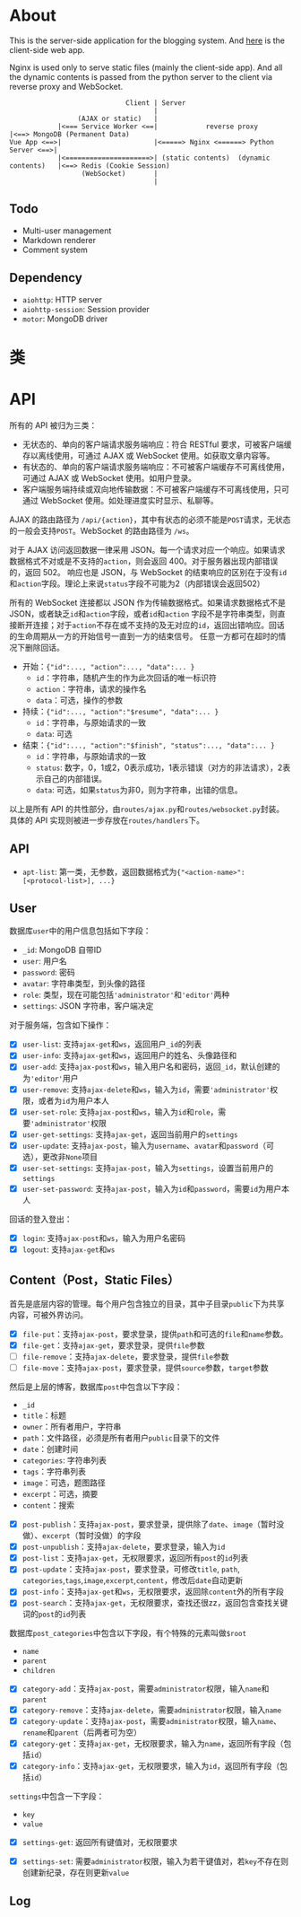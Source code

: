 # About
This is the server-side application for the blogging system. And [here](https://github.com/sunziping2016/blog-client)
is the client-side web app.

Nginx is used only to serve static files (mainly the client-side app). And all the dynamic contents is
passed from the python server to the client via reverse proxy and WebSocket.

                                 Client | Server
                                        |
                     (AJAX or static)   |
                |<=== Service Worker <==|            reverse proxy                |<==> MongoDB (Permanent Data)
    Vue App <==>|                       |<=====> Nginx <======> Python Server <==>|
                |<=====================>| (static contents)  (dynamic contents)   |<==> Redis (Cookie Session)
                      (WebSocket)       |
                                        |

## Todo
* Multi-user management
* Markdown renderer
* Comment system

## Dependency
* `aiohttp`: HTTP server
* `aiohttp-session`: Session provider
* `motor`: MongoDB driver

# 类


# API
所有的 API 被归为三类：
* 无状态的、单向的客户端请求服务端响应：符合 RESTful 要求，可被客户端缓存以离线使用，可通过 AJAX 或 WebSocket 使用。如获取文章内容等。
* 有状态的、单向的客户端请求服务端响应：不可被客户端缓存不可离线使用，可通过 AJAX 或 WebSocket 使用。如用户登录。
* 客户端服务端持续或双向地传输数据：不可被客户端缓存不可离线使用，只可通过 WebSocket 使用。如处理进度实时显示、私聊等。

AJAX 的路由路径为 `/api/{action}`，其中有状态的必须不能是`POST`请求，无状态的一般会支持`POST`。WebSocket 的路由路径为 `/ws`。

对于 AJAX 访问返回数据一律采用 JSON。每一个请求对应一个响应。如果请求数据格式不对或是不支持的`action`，则会返回 400。对于服务器出现内部错误的，返回 502。
响应也是 JSON，与 WebSocket 的结束响应的区别在于没有`id`和`action`字段。理论上来说`status`字段不可能为2（内部错误会返回502）

所有的 WebSocket 连接都以 JSON 作为传输数据格式。如果请求数据格式不是 JSON，或者缺乏`id`和`action`字段，或者`id`和`action`
字段不是字符串类型，则直接断开连接；对于`action`不存在或不支持的及无对应的`id`，返回出错响应。回话的生命周期从一方的开始信号一直到一方的结束信号。
任意一方都可在超时的情况下删除回话。
* 开始：`{"id":..., "action":..., "data":... }`
  * `id`：字符串，随机产生的作为此次回话的唯一标识符
  * `action`：字符串，请求的操作名
  * `data`：可选，操作的参数
* 持续：`{"id":..., "action":"$resume", "data":... }`
  * `id`：字符串，与原始请求的一致
  * `data`: 可选
* 结束：`{"id":..., "action":"$finish", "status":..., "data":... }`
  * `id`：字符串，与原始请求的一致
  * `status`: 数字，0，1或2，0表示成功，1表示错误（对方的非法请求），2表示自己的内部错误。
  * `data`: 可选，如果`status`为非0，则为字符串，出错的信息。

以上是所有 API 的共性部分，由`routes/ajax.py`和`routes/websocket.py`封装。具体的 API 实现则被进一步存放在`routes/handlers`下。

## API
* `apt-list`: 第一类，无参数，返回数据格式为`{"<action-name>": [<protocol-list>], ...}`

## User
数据库`user`中的用户信息包括如下字段：
* `_id`: MongoDB 自带ID
* `user`: 用户名
* `password`: 密码
* `avatar`: 字符串类型，到头像的路径
* `role`: 类型，现在可能包括`'administrator'`和`'editor'`两种
* `settings`: JSON 字符串，客户端决定

对于服务端，包含如下操作：
- [x] `user-list`: 支持`ajax-get`和`ws`，返回用户`_id`的列表
- [x] `user-info`: 支持`ajax-get`和`ws`，返回用户的姓名、头像路径和
- [x] `user-add`: 支持`ajax-post`和`ws`，输入用户名和密码，返回`_id`，默认创建的为`'editor'`用户
- [x] `user-remove`: 支持`ajax-delete`和`ws`，输入为`id`，需要`'administrator'`权限，或者为`id`为用户本人
- [x] `user-set-role`: 支持`ajax-post`和`ws`，输入为`id`和`role`，需要`'administrator'`权限
- [x] `user-get-settings`: 支持`ajax-get`，返回当前用户的`settings`
- [x] `user-update`: 支持`ajax-post`，输入为`username`、`avatar`和`password`（可选），更改非`None`项目
- [x] `user-set-settings`: 支持`ajax-post`，输入为`settings`，设置当前用户的`settings`
- [x] `user-set-password`: 支持`ajax-post`，输入为`id`和`password`，需要`id`为用户本人

回话的登入登出：
- [x] `login`: 支持`ajax-post`和`ws`，输入为用户名密码 
- [x] `logout`: 支持`ajax-get`和`ws`

## Content（Post，Static Files） 
首先是底层内容的管理。每个用户包含独立的目录，其中子目录`public`下为共享内容，可被外界访问。

- [x] `file-put`：支持`ajax-post`，要求登录，提供`path`和可选的`file`和`name`参数。
- [x] `file-get`：支持`ajax-get`，要求登录，提供`file`参数
- [ ] `file-remove`：支持`ajax-delete`，要求登录，提供`file`参数
- [ ] `file-move`：支持`ajax-post`，要求登录，提供`source`参数，`target`参数

然后是上层的博客，数据库`post`中包含以下字段：
* `_id`
* `title`：标题
* `owner`：所有者用户，字符串
* `path`：文件路径，必须是所有者用户`public`目录下的文件
* `date`：创建时间
* `categories`: 字符串列表
* `tags`：字符串列表
* `image`：可选，题图路径
* `excerpt`：可选，摘要
* `content`：搜索

- [x] `post-publish`：支持`ajax-post`，要求登录，提供除了`date`、`image`（暂时没做）、`excerpt`（暂时没做）的字段
- [x] `post-unpublish`：支持`ajax-delete`，要求登录，输入为`id`
- [x] `post-list`：支持`ajax-get`，无权限要求，返回所有`post`的`id`列表
- [x] `post-update`：支持`ajax-post`，要求登录，可修改`title`, `path`, `categories`,`tags`,`image`,`excerpt`,`content`，修改后`date`自动更新
- [x] `post-info`：支持`ajax-get`和`ws`，无权限要求，返回除`content`外的所有字段
- [x] `post-search`：支持`ajax-get`，无权限要求，查找还很zz，返回包含查找关键词的`post`的`id`列表

数据库`post_categories`中包含以下字段，有个特殊的元素叫做`$root`
* `name`
* `parent`
* `children`

- [x] `category-add`：支持`ajax-post`，需要`administrator`权限，输入`name`和`parent`
- [x] `category-remove`：支持`ajax-delete`，需要`administrator`权限，输入`name`
- [x] `category-update`：支持`ajax-post`，需要`administrator`权限，输入`name`、`rename`和`parent`（后两者可为空）
- [x] `category-get`：支持`ajax-get`，无权限要求，输入为`name`，返回所有字段（包括`id`）
- [x] `category-info`：支持`ajax-get`，无权限要求，输入为`id`，返回所有字段（包括`id`）

`settings`中包含一下字段：
* `key`
* `value`

- [x] `settings-get`: 返回所有键值对，无权限要求
- [x] `settings-set`: 需要`administrator`权限，输入为若干键值对，若`key`不存在则创建新纪录，存在则更新`value`


## Log
